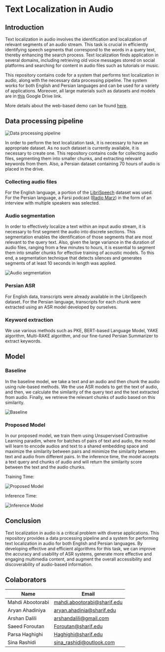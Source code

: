 # Text Localization in Audio
## Introduction
Text localization in audio involves the identification and localization of relevant segments of an audio stream. This task is crucial in efficiently identifying speech segments that correspond to the words in a query text, thereby enhancing the search process. Text localization finds application in several domains, including retrieving old voice messages stored on social platforms and searching for content in audio files such as tutorials or music.

This repository contains code for a system that performs text localization in audio, along with the necessary data processing pipeline. The system works for both English and Persian languages and can be used for a variety of applications. Moreover, all large materials such as datasets and models are in [this](https://drive.google.com/drive/folders/1QglqVqjF8WGh3tPwKhQ9dAjRNNEnUKzs) Google Drive link.

More details about the web-based demo can be found [here](https://github.com/aboots/text-localization-in-audio/tree/main/Web).

## Data processing pipeline
![Data processing pipeline](https://drive.google.com/uc?export=view&id=1ft-GsTHrkBvOG39RcIg4hK-2pXWXOwuo)

In order to perform the text localization task, it is necessary to have an appropriate dataset. As no such dataset is currently available, it is necessary to create one. This repository contains code for collecting audio files, segmenting them into smaller chunks, and extracting relevant keywords from them. Also, a Persian dataset containing 70 hours of audio is placed in the drive.


### Collecting audio files
For the English language, a portion of the [LibriSpeech](https://www.kaggle.com/datasets/benimaru069/librispeech-small-dataset) dataset was used. For the Persian language, a Farsi podcast ([Radio Marz](https://radiomarz.libsyn.com/)) in the form of an interview with multiple speakers was selected.

### Audio segmentation
In order to effectively localize a text within an input audio stream, it is necessary to first segment the audio into discrete sections. This segmentation enables the identification of those segments that are most relevant to the query text.
Also, given the large variance in the duration of audio files, ranging from a few minutes to hours, it is essential to segment them into smaller chunks for effective training of acoustic models. 
To this end, a segmentation technique that detects silences and generates segments of at least 10 seconds in length was applied.

![Audio segmentation](https://drive.google.com/uc?export=view&id=1o2FT3yQHxWj2A_AmhiiOigBPitw-G7Qs)


### Persian ASR
For English data, transcripts were already available in the LibriSpeech dataset. For the Persian language, transcripts for each chunk were extracted using an ASR model developed by ourselves.

### Keyword extraction

We use various methods such as PKE, BERT-based Language Model, YAKE algorithm, Multi-RAKE algorithm, and our fine-tuned Persian Summarizer to extract keywords.



## Model


### Baseline

In the baseline model, we take a text and an audio and then chunk the audio using rule-based methods. We the use ASR models to get the text of audio, and then, we calculate the similarity of the query text and the text extracted from audio. Finally, we retrieve the relevant chunks of audio based on this similarity.

![Baseline](https://drive.google.com/uc?export=view&id=1ye7W4t2E7qTBDRL7XJTKwFEUjPtZHJQG)

### Proposed Model

In our proposed model, we train them using Unsupervised Contrastive Learning paradim, where for batches of pairs of text and audio, the model will learn to encode audios and text to a shared embedding space and maximize the similarity between pairs and minimize the similarity between text and audio from different pairs. In the inference time, the model accepts a text query and chunks of audio and will return the similarity score between the text and the audio chunks.

Training Time:

![Proposed Model](https://drive.google.com/uc?export=view&id=1xALOA49j3QelgF8kpAfuT92gEl8x3FhQ)

Inference Time:

![Inference Model](https://drive.google.com/uc?export=view&id=1VSDwJ3E6YakYkqxbKV1AU28QhHzZP0sM)

## Conclusion
Text localization in audio is a critical problem with diverse applications. This repository provides a data processing pipeline and a system for performing text localization in audio for both English and Persian languages. By developing effective and efficient algorithms for this task, we can improve the accuracy and usability of ASR systems, generate more effective and engaging multimedia content, and augment the overall accessibility and discoverability of audio-based information.


## Colaborators
| Name                | Email                     |
| --- | --- |
| Mahdi Abootorabi    |mahdi.abootorabi@sharif.edu|
|Aryan Ahadiniya      |aryan.ahadinia@sharif.edu  |
|Arshan Dalili        |arshandalili@gmail.com     |
| Saeed Foroutan      |Foroutan@sharif.edu        |
| Parsa Haghighi      |Haghighi@sharif.edu        |
|Sina Rashidi         |sina_rashidi@outlook.com   |

